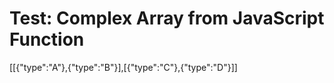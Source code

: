 # Test: Complex Array from JavaScript Function

[[{"type":"A"},{"type":"B"}],[{"type":"C"},{"type":"D"}]]


